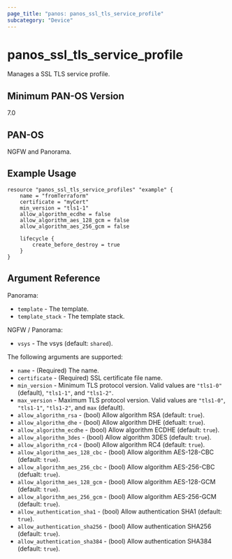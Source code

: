 ```yaml
---
page_title: "panos: panos_ssl_tls_service_profile"
subcategory: "Device"
---
```


# panos_ssl_tls_service_profile

Manages a SSL TLS service profile.


## Minimum PAN-OS Version

7.0


## PAN-OS

NGFW and Panorama.


## Example Usage

```hcl
resource "panos_ssl_tls_service_profiles" "example" {
    name = "fromTerraform"
    certificate = "myCert"
    min_version = "tls1-1"
    allow_algorithm_ecdhe = false
    allow_algorithm_aes_128_gcm = false
    allow_algorithm_aes_256_gcm = false

    lifecycle {
        create_before_destroy = true
    }
}
```


## Argument Reference

Panorama:

* `template` - The template.
* `template_stack` - The template stack.

NGFW / Panorama:

* `vsys` - The vsys (default: `shared`).

The following arguments are supported:

* `name` - (Required) The name.
* `certificate` - (Required) SSL certificate file name.
* `min_version` - Minimum TLS protocol version.  Valid values are `"tls1-0"` (default), `"tls1-1"`, and `"tls1-2"`.
* `max_version` - Maximum TLS protocol version.  Valid values are `"tls1-0"`, `"tls1-1"`, `"tls1-2"`, and `max` (default).
* `allow_algorithm_rsa` - (bool) Allow algorithm RSA (default: `true`).
* `allow_algorithm_dhe` - (bool) Allow algorithm DHE (defualt: `true`).
* `allow_algorithm_ecdhe` - (bool) Allow algorithm ECDHE (default: `true`).
* `allow_algorithm_3des` - (bool) Allow algorithm 3DES (default: `true`).
* `allow_algorithm_rc4` - (bool) Allow algorithm RC4 (default: `true`).
* `allow_algorithm_aes_128_cbc` - (bool) Allow algorithm AES-128-CBC (default: `true`).
* `allow_algorithm_aes_256_cbc` - (bool) Allow algorithm AES-256-CBC (defualt: `true`).
* `allow_algorithm_aes_128_gcm` - (bool) Allow algorithm AES-128-GCM (default: `true`).
* `allow_algorithm_aes_256_gcm` - (bool) Allow algorithm AES-256-GCM (default: `true`).
* `allow_authentication_sha1` - (bool) Allow authentication SHA1 (default: `true`).
* `allow_authentication_sha256` - (bool) Allow authentication SHA256 (default: `true`).
* `allow_authentication_sha384` - (bool) Allow authentication SHA384 (default: `true`).
